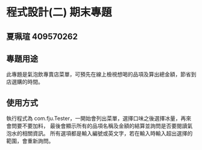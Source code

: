 # 程式設計(二) 期末專題
## 夏珮瑄 409570262

## 專題用途
此專題是氣泡飲專賣店菜單，可預先在線上檢視想喝的品項及算出總金額，節省到店選購的時間。

## 使用方式
執行程式為 com.fju.Tester，一開始會列出菜單，選擇口味之後選擇冰量，再來會問要不要加料，
最後會顯示所有的品項名稱及金額的結算並詢問是否要閱讀氣泡水的相關資訊。
所有選項都是輸入編號或英文字，若在輸入時輸入超出選擇的範圍，會重新詢問。

